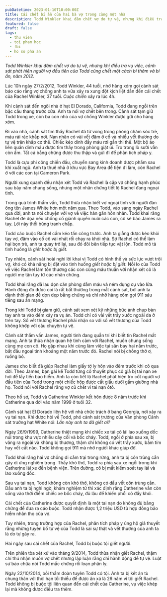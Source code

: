```yaml
---
pubDatetime: 2023-01-10T10:00:00Z
title: Cái chết bí ẩn của hai bà vợ trong cùng một nhà
description: Todd Winkler khai đâm chết vợ do tự vệ, nhưng khi điều tra vụ việc, cảnh sát phát hiện người vợ đầu tiên của Todd cũng chết một cách bi thảm và bí ẩn, năm 2012.
featured: false
draft: false
tags:
  - thu vien
  - toi pham hoc
  - fbi
  - ho so pha an
---
```


_Todd Winkler khai đâm chết vợ do tự vệ, nhưng khi điều tra vụ việc, cảnh sát phát hiện người vợ đầu tiên của Todd cũng chết một cách bi thảm và bí ẩn, năm 2012._

Lúc 10h ngày 27/2/2012, Todd Winkler, 44 tuổi, nhờ hàng xóm gọi cảnh sát báo cáo rằng vợ chồng anh ta vừa xảy ra xung đột kịch liệt dẫn đến cái chết của Rachel Winkler, 37 tuổi. _Cuộc chiến_ xảy ra lúc 4h.

Khi cảnh sát đến ngôi nhà ở hạt El Dorado, California, Todd đang ngồi trên bậc cầu thang trước cửa. Anh ta nói vợ chết bên trong. Cảnh sát tạm giữ Todd trong xe, còn ba con nhỏ của vợ chồng Winkler được gửi cho hàng xóm.

Đi vào nhà, cảnh sát tìm thấy Rachel đã tử vong trong phòng chăm sóc trẻ, máu rải rác khắp nơi. Nạn nhân có vài vết đâm ở cổ và nhiều vết thương do tự vệ trên khắp cơ thể. Chiếc kéo dính đầy máu rơi gần thi thể. Một bộ áo liền quần dính máu được tìm thấy trong phòng giặt ủi. Tro trong lò sưởi vẫn còn ấm. Tất cả bằng chứng được thu thập và gửi đi để phân tích pháp y.

Todd là cựu phi công chiến đấu, chuyển sang kinh doanh dược phẩm sau khi xuất ngũ. Anh ta thuê nhà ở khu vực Bay Area để tiện đi làm, còn Rachel ở với các con tại Cameron Park.

Người xung quanh đều nhận xét Todd và Rachel là cặp vợ chồng hạnh phúc sau bảy năm chung sống, nhưng một nhân chứng tiết lộ Rachel đang ngoại tình.

Trong quá trình thẩm vấn, Todd thừa nhận biết vợ ngoại tình với người đàn ông tên James White hơn một năm qua. Theo Todd, vào sáng ngày Rachel qua đời, anh ta nói chuyện với vợ về việc hàn gắn hôn nhân. Todd khai rằng Rachel đe dọa nếu chồng cố giành quyền nuôi các con, cô sẽ bảo James ra tay. Lời này thổi bùng tranh chấp.

Todd cáo buộc Rachel cầm kéo tấn công trước. Anh ta giằng được kéo khỏi tay vợ, đâm vào cổ cô vài nhát rồi chạy ra khỏi nhà. Sợ Rachel có thể làm hại bọn trẻ, anh ta quay trở lại, sau đó đôi bên tiếp tục vật lộn. Todd mô tả tình huống là _giết hoặc bị giết._

Tuy nhiên, cảnh sát hoài nghi lời khai vì Todd có hình thể và sức lực vượt trội vợ, khó có khả năng bị đặt vào tình huống _giết hoặc bị giết._ Nỗi lo của Todd về việc Rachel làm tổn thương các con cũng mâu thuẫn với nhận xét cô là người mẹ tận tụy từ các nhân chứng.

Todd khai rằng đã lau dọn căn phòng đẫm máu và ném dụng cụ vào lửa. Hành động đó được coi là rất bất thường trong mắt cảnh sát, bởi anh ta dành thời gian để dọn dẹp bằng chứng và chỉ nhờ hàng xóm gọi 911 sáu tiếng sau án mạng.

Trong khi Todd bị giam giữ, cảnh sát xem xét kỹ những bức ảnh chụp bàn tay anh ta vào đêm xảy ra vụ án. Todd chỉ có vài vết trầy xước ngoài da ở trên tay. Số vết thương Rachel phải nhận so với số vết thương của Todd không khớp với câu chuyện tự vệ.

Cảnh sát thẩm vấn James, người tình đang quẫn trí khi biết tin Rachel mất mạng. Anh ta thừa nhận quan hệ tình cảm với Rachel, muốn chung sống cùng mẹ con cô. Họ gặp nhau khi cùng làm việc tại sân bay hai năm trước, bắt đầu ngoại tình khoảng một năm trước đó. Rachel nói bị chồng thờ ơ, ruồng bỏ.

James cho biết đã giúp Rachel làm giấy tờ ly hôn vào đêm trước khi cô qua đời. Theo James, bạn gái kể Todd từng cố thuyết phục cô giả bị tai nạn xe hơi để lấy tiền bảo hiểm. Anh ta còn tiết lộ Rachel phát hiện tro cốt người vợ đầu tiên của Todd trong một chiếc hộp được cất giấu dưới gầm giường nhà họ. Todd nói với Rachel rằng vợ cũ chết vì tai nạn ôtô.

Theo hồ sơ, Todd và Catherine Winkler kết hôn được 8 năm trước khi Catherine qua đời vào năm 1999 ở tuổi 32.

Cảnh sát hạt El Dorado liên hệ với nhà chức trách ở bang Georgia, nơi xảy ra vụ tai nạn. Khi được hỏi về Todd, phó cảnh sát trưởng của Văn phòng Cảnh sát trưởng hạt White nói: _Lần này anh ta đã giết ai?_

Ngày 26/9/1999, Catherine thiệt mạng khi chiếc xe tải cô lái lao xuống dốc núi trong khu vực nhiều cây cối và bốc cháy. Todd, ngồi ở phía sau xe, bị văng ra ngoài và không bị thương, thậm chí không có vết trầy xước, bầm tím hay vết cắt nào. Todd không gọi 911 mà nhờ người khác giúp đỡ.

Todd khai rằng hai vợ chồng đi cắm trại trong rừng, anh ta bị côn trùng cắn gây dị ứng nghiêm trọng. Thấy khó thở, Todd ra phía sau xe ngồi trong khi Catherine lái xe đến bệnh viện. Trên đường, cô bị mất kiểm soát tay lái và lao xuống dốc.

Sau vụ tai nạn, Todd không còn khó thở, không có dấu vết côn trùng cắn. Dẫu anh ta bị nghi ngờ, khám nghiệm tử thi xác định rằng Catherine vẫn còn sống vào thời điểm chiếc xe bốc cháy, đủ lâu để khiến phổi cô đầy khói.

Cái chết của Catherine được quyết định là một tai nạn do không đủ bằng chứng để đưa ra cáo buộc. Todd nhận được 1,2 triệu USD từ hợp đồng bảo hiểm nhân thọ của vợ.

Tuy nhiên, trong trường hợp của Rachel, phân tích pháp y ủng hộ giả thuyết rằng những tuyên bố tự vệ của Todd là sai sự thật và vết thương của anh ta là do tự gây ra.

Hai ngày sau cái chết của Rachel, Todd bị buộc tội giết người.

Trên phiên tòa xét xử vào tháng 9/2014, Todd thừa nhận giết Rachel, thậm chí thú nhận muốn vợ chết nhưng lập luận rằng chỉ hành động để tự vệ. Luật sư bào chữa nói Todd mắc chứng rối loạn phân ly.

Ngày 22/10/2014, bồi thẩm đoàn tuyên Todd có tội. Anh ta bị kết án tù chung thân với thời hạn tối thiểu để được ân xá là 26 năm vì tội giết Rachel. Todd không bị buộc tội liên quan đến cái chết của Catherine, vụ việc khép lại mà không được điều tra thêm.